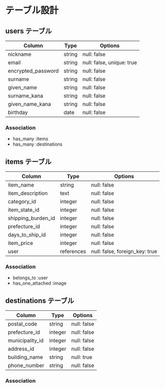 # テーブル設計

## users テーブル

| Column                | Type    | Options     |
| --------------------- | ------- | ----------- |
| nickname              | string  | null: false |
| email                 | string  | null: false, unique: true |
| encrypted_password    | string  | null: false |
| surname               | string  | null: false |
| given_name            | string  | null: false |
| surname_kana          | string  | null: false |
| given_name_kana       | string  | null: false |
| birthday              | date    | null: false |

### Association

- has_many :items
- has_many :destinations

## items テーブル

| Column             | Type       | Options                        |
| ------------------ | ---------- | ------------------------------ |
| item_name          | string     | null: false                    |
| item_description   | text       | null: false                    |
| category_id        | integer    | null: false                    |
| item_state_id      | integer    | null: false                    |
| shipping_burden_id | integer    | null: false                    |
| prefecture_id      | integer    | null: false                    |
| days_to_ship_id    | integer    | null: false                    | 
| item_price         | integer    | null: false                    |
| user               | references | null: false, foreign_key: true |

### Association

- belongs_to :user
- has_one_attached :image

## destinations テーブル

| Column          | Type       | Options                        |
| --------------- | ---------- | ------------------------------ |
| postal_code     | string     | null: false                    |
| prefecture_id   | integer    | null: false                    |
| municipality_id | integer    | null: false                    |
| address_id      | integer    | null: false                    |
| building_name   | string     | null: true                     | 
| phone_number    | string     | null: false                    | 

### Association
